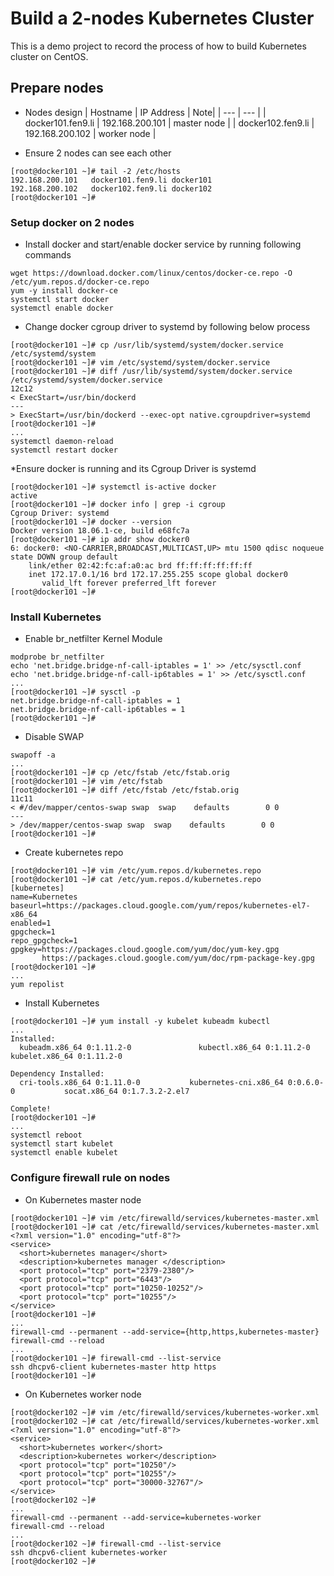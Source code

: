 # Build a 2-nodes Kubernetes Cluster
This is a demo project to record the process of how to build Kubernetes cluster on CentOS. 

## Prepare nodes

* Nodes design
| Hostname | IP Address | Note|
| --- | --- |
| docker101.fen9.li | 192.168.200.101 |	master node |
| docker102.fen9.li | 192.168.200.102 |	worker node |

* Ensure 2 nodes can see each other
```
[root@docker101 ~]# tail -2 /etc/hosts
192.168.200.101   docker101.fen9.li docker101
192.168.200.102   docker102.fen9.li docker102
[root@docker101 ~]#
```

### Setup docker on 2 nodes
* Install docker and start/enable docker service by running following commands
```
wget https://download.docker.com/linux/centos/docker-ce.repo -O /etc/yum.repos.d/docker-ce.repo
yum -y install docker-ce
systemctl start docker
systemctl enable docker
```

* Change docker cgroup driver to systemd by following below process
```
[root@docker101 ~]# cp /usr/lib/systemd/system/docker.service /etc/systemd/system        
[root@docker101 ~]# vim /etc/systemd/system/docker.service
[root@docker101 ~]# diff /usr/lib/systemd/system/docker.service /etc/systemd/system/docker.service
12c12
< ExecStart=/usr/bin/dockerd
---
> ExecStart=/usr/bin/dockerd --exec-opt native.cgroupdriver=systemd
[root@docker101 ~]#
...
systemctl daemon-reload                                              
systemctl restart docker                                             
```

*Ensure docker is running and its Cgroup Driver is systemd
```
[root@docker101 ~]# systemctl is-active docker
active
[root@docker101 ~]# docker info | grep -i cgroup
Cgroup Driver: systemd
[root@docker101 ~]# docker --version
Docker version 18.06.1-ce, build e68fc7a
[root@docker101 ~]# ip addr show docker0
6: docker0: <NO-CARRIER,BROADCAST,MULTICAST,UP> mtu 1500 qdisc noqueue state DOWN group default
    link/ether 02:42:fc:af:a0:ac brd ff:ff:ff:ff:ff:ff
    inet 172.17.0.1/16 brd 172.17.255.255 scope global docker0
       valid_lft forever preferred_lft forever
[root@docker101 ~]#
```

### Install Kubernetes

* Enable br_netfilter Kernel Module
```
modprobe br_netfilter
echo 'net.bridge.bridge-nf-call-iptables = 1' >> /etc/sysctl.conf 
echo 'net.bridge.bridge-nf-call-ip6tables = 1' >> /etc/sysctl.conf
...
[root@docker101 ~]# sysctl -p
net.bridge.bridge-nf-call-iptables = 1
net.bridge.bridge-nf-call-ip6tables = 1
[root@docker101 ~]#
```

* Disable SWAP
```
swapoff -a
...
[root@docker101 ~]# cp /etc/fstab /etc/fstab.orig
[root@docker101 ~]# vim /etc/fstab
[root@docker101 ~]# diff /etc/fstab /etc/fstab.orig
11c11
< #/dev/mapper/centos-swap swap  swap    defaults        0 0
---
> /dev/mapper/centos-swap swap  swap    defaults        0 0
[root@docker101 ~]#
```

* Create kubernetes repo
```
[root@docker101 ~]# vim /etc/yum.repos.d/kubernetes.repo
[root@docker101 ~]# cat /etc/yum.repos.d/kubernetes.repo
[kubernetes]
name=Kubernetes
baseurl=https://packages.cloud.google.com/yum/repos/kubernetes-el7-x86_64
enabled=1
gpgcheck=1
repo_gpgcheck=1
gpgkey=https://packages.cloud.google.com/yum/doc/yum-key.gpg
       https://packages.cloud.google.com/yum/doc/rpm-package-key.gpg
[root@docker101 ~]#
...
yum repolist
```

* Install Kubernetes
```
[root@docker101 ~]# yum install -y kubelet kubeadm kubectl
...
Installed:
  kubeadm.x86_64 0:1.11.2-0               kubectl.x86_64 0:1.11.2-0               kubelet.x86_64 0:1.11.2-0

Dependency Installed:
  cri-tools.x86_64 0:1.11.0-0           kubernetes-cni.x86_64 0:0.6.0-0           socat.x86_64 0:1.7.3.2-2.el7

Complete!
[root@docker101 ~]#
...
systemctl reboot
systemctl start kubelet
systemctl enable kubelet
```

### Configure firewall rule on nodes
* On Kubernetes master node
```
[root@docker101 ~]# vim /etc/firewalld/services/kubernetes-master.xml
[root@docker101 ~]# cat /etc/firewalld/services/kubernetes-master.xml
<?xml version="1.0" encoding="utf-8"?>
<service>
  <short>kubernetes manager</short>
  <description>kubernetes manager </description>
  <port protocol="tcp" port="2379-2380"/>
  <port protocol="tcp" port="6443"/>
  <port protocol="tcp" port="10250-10252"/>
  <port protocol="tcp" port="10255"/>
</service>
[root@docker101 ~]# 
...
firewall-cmd --permanent --add-service={http,https,kubernetes-master} 
firewall-cmd --reload
...
[root@docker101 ~]# firewall-cmd --list-service
ssh dhcpv6-client kubernetes-master http https
[root@docker101 ~]#
```

* On Kubernetes worker node
```
[root@docker102 ~]# vim /etc/firewalld/services/kubernetes-worker.xml
[root@docker102 ~]# cat /etc/firewalld/services/kubernetes-worker.xml
<?xml version="1.0" encoding="utf-8"?>
<service>
  <short>kubernetes worker</short>
  <description>kubernetes worker</description>
  <port protocol="tcp" port="10250"/>
  <port protocol="tcp" port="10255"/>
  <port protocol="tcp" port="30000-32767"/>
</service>
[root@docker102 ~]# 
...
firewall-cmd --permanent --add-service=kubernetes-worker
firewall-cmd --reload
...
[root@docker102 ~]# firewall-cmd --list-service
ssh dhcpv6-client kubernetes-worker
[root@docker102 ~]#
```








